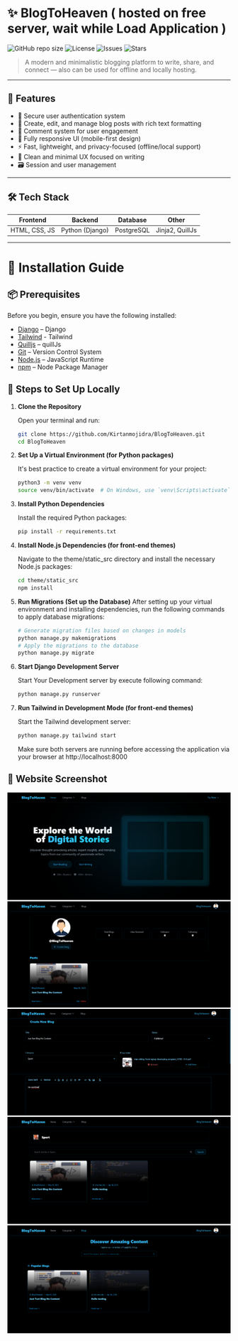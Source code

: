 # ✨ BlogToHeaven ( hosted on free server, wait while Load Application )

![GitHub repo size](https://img.shields.io/github/repo-size/Kirtanmojidra/BlogToHeaven)
![License](https://img.shields.io/github/license/Kirtanmojidra/BlogToHeaven)
![Issues](https://img.shields.io/github/issues/Kirtanmojidra/BlogToHeaven)
![Stars](https://img.shields.io/github/stars/Kirtanmojidra/BlogToHeaven?style=social)

> A modern and minimalistic blogging platform to write, share, and connect — also can be used for offline and
locally hosting.

---

## 🚀 Features

- 🔐 Secure user authentication system
- 📝 Create, edit, and manage blog posts with rich text formatting
- 💬 Comment system for user engagement
- 📱 Fully responsive UI (mobile-first design)
- ⚡ Fast, lightweight, and privacy-focused (offline/local support)
- 🧠 Clean and minimal UX focused on writing
- 🗃️ Session and user management

---

## 🛠 Tech Stack

| Frontend        | Backend       | Database     | Other             |
|-----------------|---------------|--------------|--------------------|
| HTML, CSS, JS   | Python (Django) | PostgreSQL | Jinja2, QuillJs |

---

# 🚀 Installation Guide

## 📦 Prerequisites

Before you begin, ensure you have the following installed:

- [Django](https://www.djangoproject.com/) – Django
- [Tailwind](https://tailwindcss.com/) - Tailwind
- [Quilljs](https://quilljs.com/) – quillJs
- [Git](https://git-scm.com/) – Version Control System
- [Node.js](https://nodejs.org/) – JavaScript Runtime
- [npm](https://www.npmjs.com/) – Node Package Manager


## 🧪 Steps to Set Up Locally

1. **Clone the Repository**

   Open your terminal and run:

   ```bash
   git clone https://github.com/Kirtanmojidra/BlogToHeaven.git
   cd BlogToHeaven
   ```
1. **Set Up a Virtual Environment (for Python packages)**

   It's best practice to create a virtual environment for your project:

   ```bash
   python3 -m venv venv
   source venv/bin/activate  # On Windows, use `venv\Scripts\activate`
   ```
1. **Install Python Dependencies**

   Install the required Python packages:

   ```bash
   pip install -r requirements.txt
   ```
1. **Install Node.js Dependencies (for front-end themes)**
   
      Navigate to the theme/static_src directory and install the necessary Node.js packages:
   
      ```bash
      cd theme/static_src
      npm install
      ```

1. **Run Migrations (Set up the Database)**
   After setting up your virtual environment and installing dependencies, run the following commands to apply database migrations:
   ```bash
   # Generate migration files based on changes in models
   python manage.py makemigrations
   # Apply the migrations to the database
   python manage.py migrate
   ```

1. **Start Django Development Server**
   
      Start Your Development server by execute following command:
   
      ```bash
      python manage.py runserver
      ```
   
1. **Run Tailwind in Development Mode (for front-end themes)**
   
      Start the Tailwind development server:
   
      ```bash
      python manage.py tailwind start
      ```

   Make sure both servers are running before accessing the application via your browser at http://localhost:8000

## 🚀 Website Screenshot

![Homepage Screenshot](assets/blogtoheaven-homepage.png)
![Profile Screenshot](assets/blogtoheaven-Profile.png)
![Edit Blog Screenshot](assets/blogtoheaven-EditBlog.png)
![Categories Screenshot](assets/blogtoheaven-Categories.png)
![Blog Screenshot](assets/blogtoheaven-Blogs.png)
